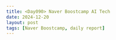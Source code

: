 ```yaml
---
title: <Day090> Naver Boostcamp AI Tech
date: 2024-12-20
layout: post
tags: [Naver Boostcamp, daily report]
---
```

